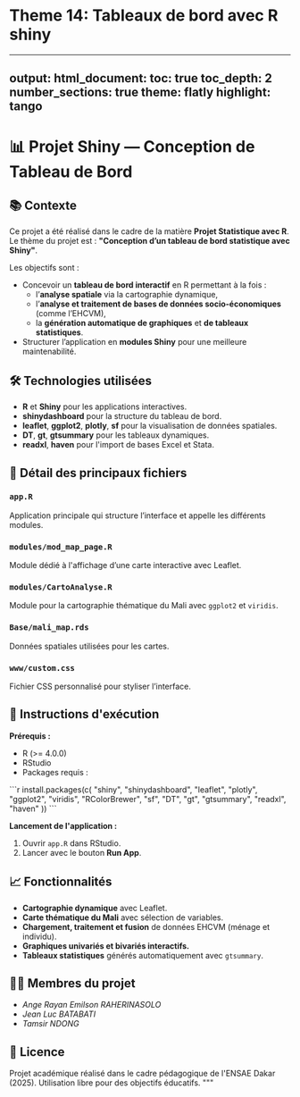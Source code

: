# Theme 14: Tableaux de bord avec R shiny


---
output: 
  html_document:
    toc: true
    toc_depth: 2
    number_sections: true
    theme: flatly
    highlight: tango
---

# 📊 Projet Shiny — Conception de Tableau de Bord

## 📚 Contexte

Ce projet a été réalisé dans le cadre de la matière **Projet Statistique avec R**.  
Le thème du projet est : **"Conception d’un tableau de bord statistique avec Shiny"**.

Les objectifs sont :
- Concevoir un **tableau de bord interactif** en R permettant à la fois :
  - l’**analyse spatiale** via la cartographie dynamique,
  - l’**analyse et traitement de bases de données socio-économiques** (comme l’EHCVM),
  - la **génération automatique de graphiques** et **de tableaux statistiques**.
- Structurer l’application en **modules Shiny** pour une meilleure maintenabilité.

## 🛠️ Technologies utilisées

- **R** et **Shiny** pour les applications interactives.
- **shinydashboard** pour la structure du tableau de bord.
- **leaflet**, **ggplot2**, **plotly**, **sf** pour la visualisation de données spatiales.
- **DT**, **gt**, **gtsummary** pour les tableaux dynamiques.
- **readxl**, **haven** pour l'import de bases Excel et Stata.

## 🧩 Détail des principaux fichiers

### `app.R`
Application principale qui structure l’interface et appelle les différents modules.

### `modules/mod_map_page.R`
Module dédié à l'affichage d’une carte interactive avec Leaflet.

### `modules/CartoAnalyse.R`
Module pour la cartographie thématique du Mali avec `ggplot2` et `viridis`.

### `Base/mali_map.rds`
Données spatiales utilisées pour les cartes.

### `www/custom.css`
Fichier CSS personnalisé pour styliser l’interface.

## 🚀 Instructions d'exécution

**Prérequis :**
- R (>= 4.0.0)
- RStudio
- Packages requis :

\`\`\`r
install.packages(c(
  "shiny", "shinydashboard", "leaflet", "plotly", "ggplot2", 
  "viridis", "RColorBrewer", "sf", "DT", "gt", "gtsummary", 
  "readxl", "haven"
))
\`\`\`

**Lancement de l'application :**
1. Ouvrir `app.R` dans RStudio.
2. Lancer avec le bouton **Run App**.

## 📈 Fonctionnalités

- **Cartographie dynamique** avec Leaflet.
- **Carte thématique du Mali** avec sélection de variables.
- **Chargement, traitement et fusion** de données EHCVM (ménage et individu).
- **Graphiques univariés et bivariés interactifs.**
- **Tableaux statistiques** générés automatiquement avec `gtsummary`.

## 👨‍💻 Membres du projet

- *Ange Rayan Emilson RAHERINASOLO*
- *Jean Luc BATABATI*
- *Tamsir NDONG*

## 📄 Licence

Projet académique réalisé dans le cadre pédagogique de l'ENSAE Dakar (2025).
Utilisation libre pour des objectifs éducatifs.
"""
